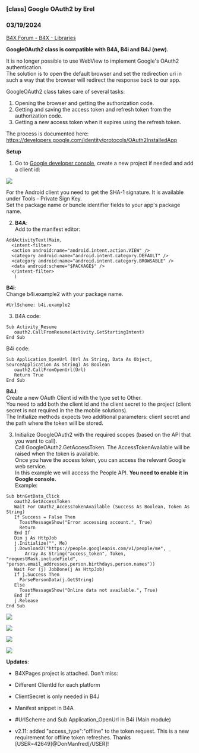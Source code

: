 ### [class] Google OAuth2 by Erel
### 03/19/2024
[B4X Forum - B4X - Libraries](https://www.b4x.com/android/forum/threads/79426/)

**GoogleOAuth2 class is compatible with B4A, B4i and B4J (new).**  
  
It is no longer possible to use WebView to implement Google's OAuth2 authentication.  
The solution is to open the default browser and set the redirection uri in such a way that the browser will redirect the response back to our app.  
  
GoogleOAuth2 class takes care of several tasks:  
  
1. Opening the browser and getting the authorization code.  
2. Getting and saving the access token and refresh token from the authorization code.  
3. Getting a new access token when it expires using the refresh token.  
  
The process is documented here: <https://developers.google.com/identity/protocols/OAuth2InstalledApp>  
  
**Setup**  
  
1. Go to [Google developer console](https://console.developers.google.com), create a new project if needed and add a client id:  
  
![](https://www.b4x.com/basic4android/images/SS-2017-05-11_15.14.36.png)  
  
For the Android client you need to get the SHA-1 signature. It is available under Tools - Private Sign Key.  
Set the package name or bundle identifier fields to your app's package name.  
  
2. **B4A**:  
Add to the manifest editor:  

```B4X
AddActivityText(Main,  
  <intent-filter>  
  <action android:name="android.intent.action.VIEW" />  
  <category android:name="android.intent.category.DEFAULT" />  
  <category android:name="android.intent.category.BROWSABLE" />  
  <data android:scheme="$PACKAGE$" />  
  </intent-filter>  
   )
```

  
**B4i**:  
Change b4i.example2 with your package name.  

```B4X
#UrlScheme: b4i.example2
```

  
  
3. B4A code:  

```B4X
Sub Activity_Resume  
   oauth2.CallFromResume(Activity.GetStartingIntent)  
End Sub
```

  
B4i code:  

```B4X
Sub Application_OpenUrl (Url As String, Data As Object, SourceApplication As String) As Boolean  
   oauth2.CallFromOpenUrl(Url)  
   Return True  
End Sub
```

  
  
**B4J**:  
Create a new OAuth Client id with the type set to Other.  
You need to add both the client id and the client secret to the project (client secret is not required in the the mobile solutions).  
The Initialize methods expects two additional parameters: client secret and the path where the token will be stored.  
  
  
3. Initialize GoogleOAuth2 with the required scopes (based on the API that you want to call).  
Call GoogleOAuth2.GetAccessToken. The AccessTokenAvailable will be raised when the token is available.  
Once you have the access token, you can access the relevant Google web service.  
In this example we will access the People API. **You need to enable it in Google console.**  
Example:  

```B4X
Sub btnGetData_Click  
   oauth2.GetAccessToken  
   Wait For OAuth2_AccessTokenAvailable (Success As Boolean, Token As String)  
   If Success = False Then  
     ToastMessageShow("Error accessing account.", True)  
     Return  
   End If  
   Dim j As HttpJob  
   j.Initialize("", Me)  
   j.Download2("https://people.googleapis.com/v1/people/me", _  
       Array As String("access_token", Token, "requestMask.includeField", "person.email_addresses,person.birthdays,person.names"))  
   Wait For (j) JobDone(j As HttpJob)  
   If j.Success Then  
     ParsePersonData(j.GetString)  
   Else  
     ToastMessageShow("Online data not available.", True)  
   End If  
   j.Release  
End Sub
```

  
  
![](https://www.b4x.com/basic4android/images/SS-2017-05-11_15.25.44.png)  
  
![](https://www.b4x.com/basic4android/images/SS-2017-05-11_15.29.51.png)  
  
![](https://www.b4x.com/basic4android/images/SS-2017-05-11_15.30.18.png)  
  
![](https://www.b4x.com/basic4android/images/SS-2017-06-20_17.56.27.png)  
  
**Updates**:  
  
- B4XPages project is attached. Don't miss:  

- Different ClientId for each platform
- ClientSecret is only needed in B4J
- Manifest snippet in B4A
- #UrlScheme and Sub Application\_OpenUrl in B4i (Main module)

- v2.11: added "access\_type":"offline" to the token request. This is a new requirement for offline token refreshes. Thanks [USER=42649]@DonManfred[/USER]!